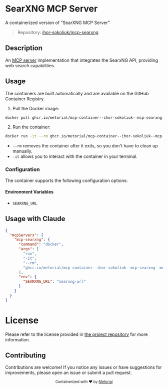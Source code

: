 
# SearXNG MCP Server

A containerized version of "SearXNG MCP Server"

> Repository: [ihor-sokoliuk/mcp-searxng](https://github.com/ihor-sokoliuk/mcp-searxng)

## Description

An [MCP server](https://modelcontextprotocol.io/introduction) implementation that integrates the SearxNG API, providing web search capabilities.


## Usage

The containers are built automatically and are available on the GitHub Container Registry.

1. Pull the Docker image:

```bash
docker pull ghcr.io/metorial/mcp-container--ihor-sokoliuk--mcp-searxng--mcp-searxng
```

2. Run the container:

```bash
docker run -it --rm ghcr.io/metorial/mcp-container--ihor-sokoliuk--mcp-searxng--mcp-searxng 
```

- `--rm` removes the container after it exits, so you don't have to clean up manually.
- `-it` allows you to interact with the container in your terminal.


### Configuration

The container supports the following configuration options:




#### Environment Variables

- `SEARXNG_URL`




## Usage with Claude

```json
{
  "mcpServers": {
    "mcp-searxng": {
      "command": "docker",
      "args": [
        "run",
        "-it",
        "--rm",
        "ghcr.io/metorial/mcp-container--ihor-sokoliuk--mcp-searxng--mcp-searxng"
      ],
      "env": {
        "SEARXNG_URL": "searxng-url"
      }
    }
  }
}
```

# License

Please refer to the license provided in [the project repository](https://github.com/ihor-sokoliuk/mcp-searxng) for more information.

## Contributing

Contributions are welcome! If you notice any issues or have suggestions for improvements, please open an issue or submit a pull request.

<div align="center">
  <sub>Containerized with ❤️ by <a href="https://metorial.com">Metorial</a></sub>
</div>
  